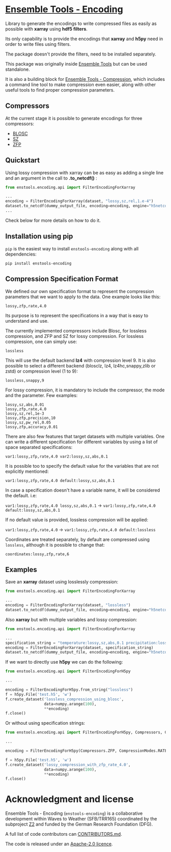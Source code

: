 # [Ensemble Tools - Encoding](https://github.com/wavestoweather/enstools-encoding)

Library to generate the encodings to write compressed files as easily as possible with **xarray** using **hdf5 filters**.

Its only capability is to provide the encodings that **xarray** and **h5py** need in order to write files using filters.

The package doesn't provide the filters, need to be installed separately.

This package was originally inside [Ensemble Tools](https://github.com/wavestoweather/enstools) but can be used standalone.

It is also a building block for [Ensemble Tools - Compression](https://github.com/wavestoweather/enstools-compression),
which includes a command line tool to make compression even easier, along with other useful tools to find proper compression parameters.

## Compressors
At the current stage it is possible to generate encodings for three compressors:
- [BLOSC](https://github.com/Blosc/hdf5-blosc)
- [SZ](https://github.com/szcompressor/SZ)
- [ZFP](https://github.com/LLNL/H5Z-ZFP)


## Quickstart
Using lossy compression with xarray can be as easy as adding a single line and an argument in the call to **.to_netcdf()** :

```python
from enstools.encoding.api import FilterEncodingForXarray

...
encoding = FilterEncodingForXarray(dataset, "lossy,sz,rel,1.e-4")
dataset.to_netcdf(dummy_output_file, encoding=encoding, engine="h5netcdf")
...
```

Check below for more details on how to do it.

## Installation using pip

`pip` is the easiest way to install `enstools-encoding` along with all dependencies:

```
pip install enstools-encoding 
```



## Compression Specification Format

We defined our own specification format to represent the compression parameters that we want to apply to the data.
One example looks like this:

```
lossy,zfp,rate,4.0
```

Its purpose is to represent the specifications in a way that is easy to understand and use.

The currently implemented compressors include Blosc, for lossless compression, and ZFP and SZ for lossy compression.
For lossless compression, one can simply use:

```
lossless
```

This will use the default backend **lz4** with compression level 9.
It is also possible to select a different backend (blosclz, lz4, lz4hc,snappy,zlib or zstd) or compression level (1 to
9):

```
lossless,snappy,9
```

For lossy compression, it is mandatory to include the compressor, the mode and the parameter. Few examples:

```
lossy,sz,abs,0.01
lossy,zfp,rate,4.0
lossy,sz,rel,1e-3
lossy,zfp,precision,10
lossy,sz,pw_rel,0.05
lossy,zfp,accuracy,0.01
```

There are also few features that target datasets with multiple variables.
One can write a different specification for different variables by using a list of space separated specifications:

```
var1:lossy,zfp,rate,4.0 var2:lossy,sz,abs,0.1
```

It is possible too to specify the default value for the variables that are not explicitly mentioned:

```
var1:lossy,zfp,rate,4.0 default:lossy,sz,abs,0.1
```

In case a specification doesn't have a variable name, it will be considered the default. i.e:

`var1:lossy,zfp,rate,4.0 lossy,sz,abs,0.1` -> `var1:lossy,zfp,rate,4.0 default:lossy,sz,abs,0.1`

If no default value is provided, lossless compression will be applied:

`var1:lossy,zfp,rate,4.0` ->  `var1:lossy,zfp,rate,4.0 default:lossless`

Coordinates are treated separately, by default are compressed using `lossless`, although it is possible to change that:

`coordinates:lossy,zfp,rate,6`

## Examples

Save an **xarray** dataset using losslessly compression:

```python
from enstools.encoding.api import FilterEncodingForXarray

...
encoding = FilterEncodingForXarray(dataset, "lossless")
dataset.to_netcdf(dummy_output_file, encoding=encoding, engine="h5netcdf")
```

Also **xarray** but with multiple variables and lossy compression:

```python
from enstools.encoding.api import FilterEncodingForXarray

...
specification_string = "temperature:lossy,sz,abs,0.1 precipitation:lossy,sz,pw_rel,0.001 default:lossless"
encoding = FilterEncodingForXarray(dataset, specification_string)
dataset.to_netcdf(dummy_output_file, encoding=encoding, engine="h5netcdf")
```

If we want to directly use **h5py** we can do the following:

```python
from enstools.encoding.api import FilterEncodingForH5py

...

encoding = FilterEncodingForH5py.from_string("lossless")
f = h5py.File('test.h5', 'w')
f.create_dataset('lossless_compression_using_blosc',
                 data=numpy.arange(100),
                 **encoding)
f.close()

```

Or without using specification strings:

```python
from enstools.encoding.api import FilterEncodingForH5py, Compressors, CompressionModes

...

encoding = FilterEncodingForH5py(Compressors.ZFP, CompressionModes.RATE, 4.0)

f = h5py.File('test.h5', 'w')
f.create_dataset('lossy_compression_with_zfp_rate_4.0',
                 data=numpy.arange(100),
                 **encoding)
f.close()

```


# Acknowledgment and license

Ensemble Tools - Encoding (`enstools-encoding`) is a collaborative development within
Waves to Weather (SFB/TRR165) coordinated by the subproject 
[Z2](https://www.wavestoweather.de/research_areas/phase2/z2) and funded by the
German Research Foundation (DFG).

A full list of code contributors can [CONTRIBUTORS.md](./CONTRIBUTORS.md).

The code is released under an [Apache-2.0 licence](./LICENSE).
